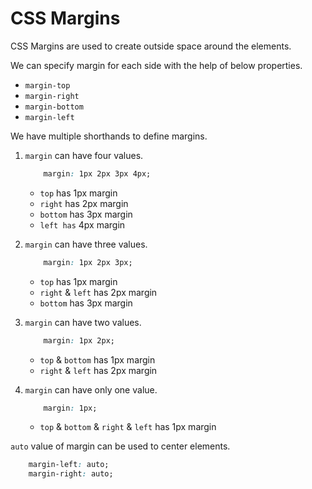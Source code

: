 # CSS Margins

CSS Margins are used to create outside space around the elements. 

We can specify margin for each side with the help of below properties. 
* `margin-top`
* `margin-right`
* `margin-bottom`
* `margin-left`

We have multiple shorthands to define margins. 

1. `margin` can have four values.

    ```css
        margin: 1px 2px 3px 4px;
    ```

    * `top` has 1px margin
    * `right` has 2px margin
    * `bottom` has 3px margin
    * `left has` 4px margin

2. `margin` can have three values.

    ```css
        margin: 1px 2px 3px;
    ```

    * `top` has 1px margin
    * `right` & `left` has 2px margin
    * `bottom` has 3px margin

3. `margin` can have two values. 

    ```css
        margin: 1px 2px;
    ```

    * `top` & `bottom` has 1px margin
    * `right` & `left` has 2px margin

4. `margin` can have only one value. 

    ```css
        margin: 1px;
    ```

    * `top` & `bottom` & `right` & `left` has 1px margin

`auto` value of margin can be used to center elements.

```css
    margin-left: auto;
    margin-right: auto;
```